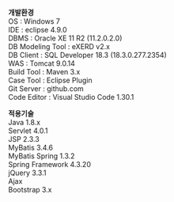  **개발환경**  
OS : Windows 7  
IDE : eclipse 4.9.0  
DBMS : Oracle XE 11 R2 (11.2.0.2.0)  
DB Modeling Tool : eXERD v2.x  
DB Client : SQL Developer 18.3 (18.3.0.277.2354)  
WAS : Tomcat 9.0.14  
Build Tool : Maven 3.x  
Case Tool : Eclipse Plugin  
Git Server : github.com  
Code Editor : Visual Studio Code 1.30.1  
  
  
**적용기술**  
Java 1.8.x  
Servlet 4.0.1  
JSP 2.3.3  
MyBatis 3.4.6  
MyBatis Spring 1.3.2  
Spring Framework 4.3.20  
jQuery 3.3.1  
Ajax  
Bootstrap 3.x
